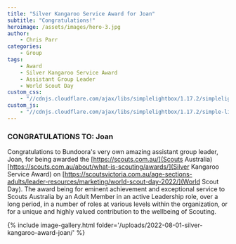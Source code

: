 ```yaml
---
title: "Silver Kangaroo Service Award for Joan"
subtitle: "Congratulations!"
heroimage: /assets/images/hero-3.jpg
author:
    - Chris Parr
categories:
    - Group
tags:
    - Award
    - Silver Kangaroo Service Award
    - Assistant Group Leader
    - World Scout Day
custom_css:
    - "//cdnjs.cloudflare.com/ajax/libs/simplelightbox/1.17.2/simplelightbox.min.css"
custom_js:
    - "//cdnjs.cloudflare.com/ajax/libs/simplelightbox/1.17.2/simple-lightbox.min.js"
---
```


### CONGRATULATIONS TO: Joan

Congratulations to Bundoora's very own amazing assistant group leader, Joan, for being awarded the  [https://scouts.com.au/](Scouts Australia) [https://scouts.com.au/about/what-is-scouting/awards/](Silver Kangaroo Service Award) on [https://scoutsvictoria.com.au/age-sections-adults/leader-resources/marketing/world-scout-day-2022/](World Scout Day). The award being for eminent achievement and exceptional service to Scouts Australia by an Adult Member in an active Leadership role, over a long period, in a number of roles at various levels within the organization, or for a unique and highly valued contribution to the wellbeing of Scouting.

{% include image-gallery.html folder='/uploads/2022-08-01-silver-kangaroo-award-joan/' %}
